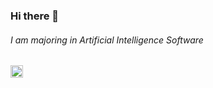 ### Hi there 👋
###### I am majoring in Artificial Intelligence Software
<a href="#"><img src="https://github.com/vskyv1101/sergeant.PNG/images/mardown_sergeant.jpg" width="20p" alt="sample image"></a>

<!--
**vskyv1101/vskyv1101** is a ✨ _special_ ✨ repository because its `README.md` (this file) appears on your GitHub profile.

Here are some ideas to get you started:


